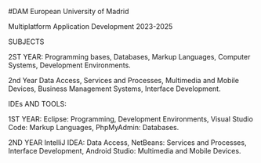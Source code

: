 #DAM European University of Madrid

Multiplatform Application Development 2023-2025

SUBJECTS

2ST YEAR:
Programming bases,
Databases,
Markup Languages,
Computer Systems,
Development Environments.

2nd Year
Data Access,
Services and Processes,
Multimedia and Mobile Devices,
Business Management Systems,
Interface Development.

IDEs AND TOOLS:

1ST YEAR:
Eclipse: Programming, Development Environments,
Visual Studio Code: Markup Languages,
PhpMyAdmin: Databases.

2ND YEAR
IntelliJ IDEA: Data Access,
NetBeans: Services and Processes, Interface Development,
Android Studio: Multimedia and Mobile Devices.
